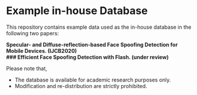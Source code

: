 # Example in-house Database
This repository contains example data used as the in-house database in the following two papers:  
  
__Specular- and Diffuse-reflection-based Face Spoofing Detection for Mobile Devices. (IJCB2020)__  
__### Efficient Face Spoofing Detection with Flash. (under review)__  

Please note that,  
 - The database is available for academic research purposes only.  
 - Modification and re-distribution are strictly prohibited.

